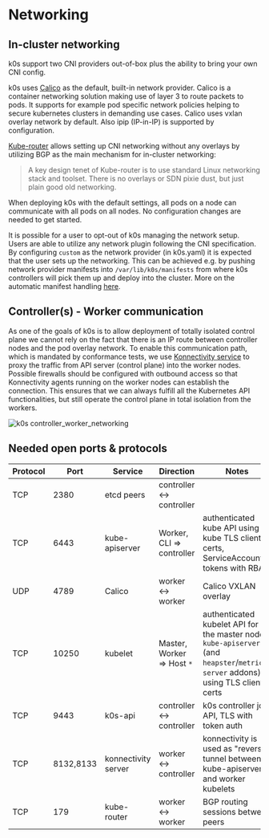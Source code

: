 # Networking

## In-cluster networking

k0s support two CNI providers out-of-box plus the ability to bring your own CNI config.

k0s uses [Calico](https://www.projectcalico.org/) as the default, built-in network provider. Calico is a container networking solution making use of layer 3 to route packets to pods. It supports for example pod specific network policies helping to secure kubernetes clusters in demanding use cases. Calico uses vxlan overlay network by default. Also ipip (IP-in-IP) is supported by configuration.

[Kube-router](https://github.com/cloudnativelabs/kube-router) allows setting up CNI networking without any overlays by utilizing BGP as the main mechanism for in-cluster networking:
> A key design tenet of Kube-router is to use standard Linux networking stack and toolset. There is no overlays or SDN pixie dust, but just plain good old networking.

When deploying k0s with the default settings, all pods on a node can communicate with all pods on all nodes. No configuration changes are needed to get started.

It is possible for a user to opt-out of k0s managing the network setup. Users are able to utilize any network plugin following the CNI specification. By configuring `custom` as the network provider (in k0s.yaml) it is expected that the user sets up the networking. This can be achieved e.g. by pushing network provider manifests into `/var/lib/k0s/manifests` from where k0s controllers will pick them up and deploy into the cluster. More on the automatic manifest handling [here](manifests.md).

## Controller(s) - Worker communication

As one of the goals of k0s is to allow deployment of totally isolated control plane we cannot rely on the fact that there is an IP route between controller nodes and the pod overlay network. To enable this communication path, which is mandated by conformance tests, we use [Konnectivity service](https://kubernetes.io/docs/tasks/extend-kubernetes/setup-konnectivity/) to proxy the traffic from API server (control plane) into the worker nodes. Possible firewalls should be configured with outbound access so that Konnectivity agents running on the worker nodes can establish the connection. This ensures that we can always fulfill all the Kubernetes API functionalities, but still operate the control plane in total isolation from the workers.

![k0s controller_worker_networking](img/k0s_controller_worker_networking.png)

## Needed open ports & protocols

| Protocol  |  Port     | Service                   | Direction                   | Notes  
|-----------|-----------|---------------------------|-----------------------------|--------
| TCP       | 2380      | etcd peers                | controller <-> controller   |   
| TCP       | 6443      | kube-apiserver            | Worker, CLI => controller   | authenticated kube API using kube TLS client certs, ServiceAccount tokens with RBAC
| UDP       | 4789      | Calico                    | worker <-> worker           | Calico VXLAN overlay 
| TCP       | 10250     | kubelet                   | Master, Worker => Host `*`  | authenticated kubelet API for the master node `kube-apiserver` (and `heapster`/`metrics-server` addons) using TLS client certs 
| TCP       | 9443      | k0s-api                   | controller <-> controller   | k0s controller join API, TLS with token auth
| TCP       | 8132,8133 | konnectivity server       | worker <-> controller       | konnectivity is used as "reverse" tunnel between kube-apiserver and worker kubelets
| TCP       | 179       | kube-router               | worker <-> worker           | BGP routing sessions between peers

